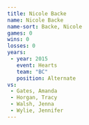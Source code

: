 ```yaml
---
title: Nicole Backe
name: Nicole Backe
name-sort: Backe, Nicole
games: 0
wins: 0
losses: 0
years:
 - year: 2015
   event: Hearts
   team: "BC"
   position: Alternate
vs:
 - Gates, Amanda
 - Horgan, Tracy
 - Walsh, Jenna
 - Wylie, Jennifer
---
```

